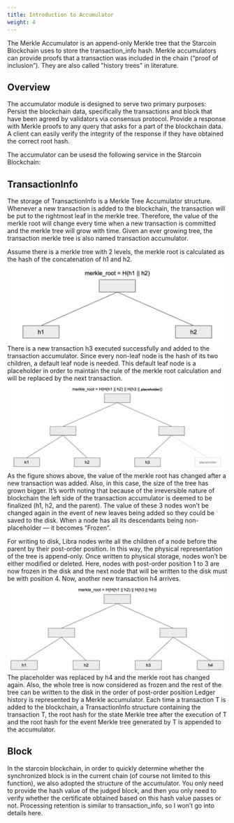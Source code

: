 ```yaml
---
title: Introduction to Accumulator
weight: 4
---
```


The Merkle Accumulator is an append-only Merkle tree that the Starcoin Blockchain uses to store the transaction_info hash. Merkle accumulators can provide proofs that a transaction was included in the chain (“proof of inclusion”). They are also called "history trees" in literature.

## Overview
The accumulator module is designed to serve two primary purposes:
Persist the blockchain data, specifically the transactions and block that have been agreed by validators via consensus protocol.
Provide a response with Merkle proofs to any query that asks for a part of the blockchain data. A client can easily verify the integrity of the response if they have obtained the correct root hash.

The accumulator can be usesd the following service in the Starcoin Blockchain:

## TransactionInfo
The storage of TransactionInfo is a Merkle Tree Accumulator structure. Whenever a new transaction is added to the blockchain, the transaction will be put to the rightmost leaf in the merkle tree. Therefore, the value of the merkle root will change every time when a new transaction is committed and the merkle tree will grow with time. Given an ever growing tree, the transaction merkle tree is also named transaction accumulator.

Assume there is a merkle tree with 2 levels, the merkle root is calculated as the hash of the concatenation of h1 and h2.
![image-1](images/accumulator1.png)
There is a new transaction h3 executed successfully and added to the transaction accumulator. Since every non-leaf node is the hash of its two children, a default leaf node is needed. This default leaf node is a placeholder in order to maintain the rule of the merkle root calculation and will be replaced by the next transaction.
![image-2](images/accumulator2.png)
As the figure shows above, the value of the merkle root has changed after a new transaction was added. Also, in this case, the size of the tree has grown bigger.
It’s worth noting that because of the irreversible nature of blockchain the left side of the transaction accumulator is deemed to be finalized (h1, h2, and the parent). The value of these 3 nodes won’t be changed again in the event of new leaves being added so they could be saved to the disk.
When a node has all its descendants being non-placeholder — it becomes “Frozen”.

For writing to disk, Libra nodes write all the children of a node before the parent by their post-order position. In this way, the physical representation of the tree is append-only. Once written to physical storage, nodes won’t be either modified or deleted. Here, nodes with post-order position 1 to 3 are now frozen in the disk and the next node that will be written to the disk must be with position 4.
Now, another new transaction h4 arrives.
![image-3](images/accumulator3.png)
The placeholder was replaced by h4 and the merkle root has changed again. Also, the whole tree is now considered as frozen and the rest of the tree can be written to the disk in the order of post-order position
Ledger history is represented by a Merkle accumulator. Each time a transaction T is added to the blockchain, a TransactionInfo structure containing the transaction T, the root hash for the state Merkle tree after the execution of T and the root hash for the event Merkle tree generated by T is appended to the accumulator.

## Block
In the starcoin blockchain, in order to quickly determine whether the synchronized block is in the current chain (of course not limited to this function), we also adopted the structure of the accumulator. You only need to provide the hash value of the judged block, and then you only need to verify whether the certificate obtained based on this hash value passes or not.
Processing retention is similar to transaction_info, so I won’t go into details here.
